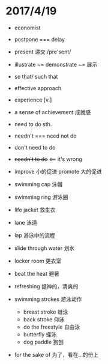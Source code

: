 # 2017/4/19

+ economist

+ postpone === delay

+ present 递交 /pre'sent/

+ illustrate \~= demonstrate \~= 展示

+ so that/ such that

+ effective approach

+ experience \[v.\]

+ a sense of achievement 成就感

+ need to do sth.

+ needn't === need not do

+ don't need to do

+ ~~needn't to do~~ \<== it's wrong

+ improve 小的促进 promote 大的促进

+ swimming cap 泳帽

+ swimming ring 游泳圈

+ life jacket 救生衣

+ lane 泳道

+ lap 游泳中的流程

+ slide through water 划水

+ locker room 更衣室

+ beat the heat 避暑

+ refreshing 提神的，清爽的

+ swimming strokes 游泳动作

  + breast stroke 蛙泳
  + back stroke 仰泳
  + do the freestyle 自由泳
  + butterfly 蝶泳
  + dog paddle 狗刨

+ for the sake of 为了，看在...的份上
